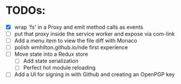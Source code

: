 # TODOs:
- [x] wrap 'fs' in a Proxy and emit method calls as events
- [ ] put that proxy inside the service worker and expose via com-link
- [ ] Add a menu item to view the file diff with Monaco
- [ ] polish wmhilton.github.io/nde first experience
- [ ] Move state into a Redux store
  - [ ] Add state serialization
  - [ ] Perfect hot module reloading
- [ ] Add a UI for signing in with Github and creating an OpenPGP key
